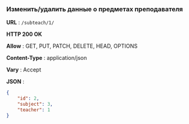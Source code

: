 ### Изменить/удалить данные о предметах преподавателя 

**URL** : `/subteach/1/`

**HTTP 200 OK**

**Allow** : GET, PUT, PATCH, DELETE, HEAD, OPTIONS

**Content-Type** : application/json

**Vary** : Accept

**JSON** :
```json
{
    "id": 2,
    "subject": 3,
    "teacher": 1
}
```